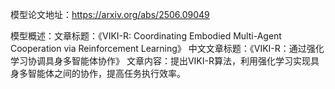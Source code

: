 模型论文地址：https://arxiv.org/abs/2506.09049

模型概述：文章标题：《VIKI-R: Coordinating Embodied Multi-Agent Cooperation via Reinforcement Learning》
中文文章标题：《VIKI-R：通过强化学习协调具身多智能体协作》
文章内容：提出VIKI-R算法，利用强化学习实现具身多智能体之间的协作，提高任务执行效率。
